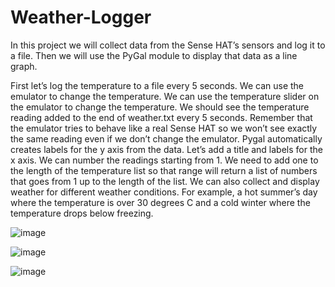 # Weather-Logger

In this project we will collect data from the Sense HAT’s sensors and log it to a file. Then we will use the PyGal module to display that data as a line graph.




First let’s log the temperature to a file every 5 seconds. We can use the emulator to change the temperature. We can use the temperature slider on the emulator to change the temperature. We should see the temperature reading added to the end of weather.txt every 5 seconds. Remember that the emulator tries to behave like a real Sense HAT so we won’t see exactly the same reading even if we don’t change the emulator. Pygal automatically creates labels for the y axis from the data. Let’s add a title and labels for the x axis. We can number the readings starting from 1. We need to add one to the length of the temperature list so that range will return a list of numbers that goes from 1 up to the length of the list. We can also collect and display weather for different weather conditions. For example, a hot summer’s day where the temperature is over 30 degrees C and a cold winter where the temperature drops below freezing.






![image](https://user-images.githubusercontent.com/87609938/139233598-0ce9d943-f130-4f1a-abbb-e001da4cf0ce.png)






![image](https://user-images.githubusercontent.com/87609938/139233650-9c7952c6-08a4-4491-8946-866a7b71de71.png)








![image](https://user-images.githubusercontent.com/87609938/139233678-bceacef9-fa53-4241-9f7e-48126bac9d99.png)

